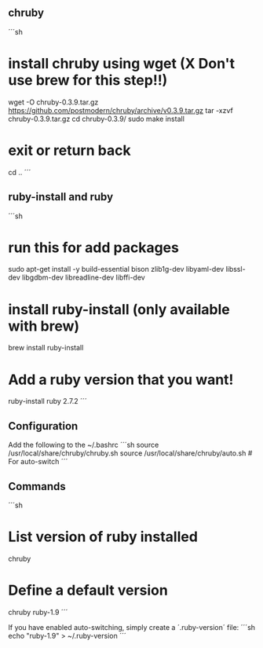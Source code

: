 ## chruby
´´´sh
# install chruby using wget (X Don't use brew for this step!!)
wget -O chruby-0.3.9.tar.gz https://github.com/postmodern/chruby/archive/v0.3.9.tar.gz
tar -xzvf chruby-0.3.9.tar.gz
cd chruby-0.3.9/
sudo make install

# exit or return back
cd ..
´´´

## ruby-install and ruby
´´´sh
# run this for add packages
sudo apt-get install -y build-essential bison zlib1g-dev libyaml-dev libssl-dev libgdbm-dev libreadline-dev libffi-dev

# install ruby-install (only available with brew)
brew install ruby-install

# Add a ruby version that you want!
ruby-install ruby 2.7.2
´´´

## Configuration
Add the following to the ~/.bashrc
´´´sh
source /usr/local/share/chruby/chruby.sh
source /usr/local/share/chruby/auto.sh # For auto-switch
´´´
## Commands
´´´sh
# List version of ruby installed
chruby

# Define a default version
chruby ruby-1.9
´´´

If you have enabled auto-switching, simply create a ´.ruby-version´ file:
´´´sh
echo "ruby-1.9" > ~/.ruby-version
´´´
